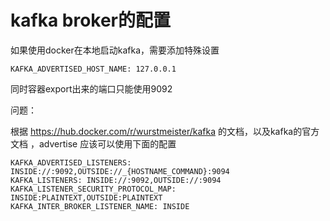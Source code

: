 # kafka broker的配置

如果使用docker在本地启动kafka，需要添加特殊设置

```
KAFKA_ADVERTISED_HOST_NAME: 127.0.0.1
```

同时容器export出来的端口只能使用9092

问题：

根据 https://hub.docker.com/r/wurstmeister/kafka 的文档，以及kafka的官方文档
，advertise 应该可以使用下面的配置

```
KAFKA_ADVERTISED_LISTENERS: INSIDE://:9092,OUTSIDE://_{HOSTNAME_COMMAND}:9094
KAFKA_LISTENERS: INSIDE://:9092,OUTSIDE://:9094
KAFKA_LISTENER_SECURITY_PROTOCOL_MAP: INSIDE:PLAINTEXT,OUTSIDE:PLAINTEXT
KAFKA_INTER_BROKER_LISTENER_NAME: INSIDE
```